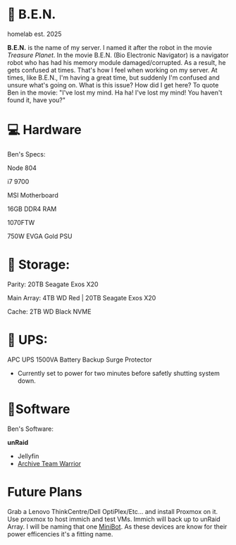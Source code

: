 # 🤖 B.E.N.
homelab est. 2025

**B.E.N.** is the name of my server. I named it after the robot in the movie _Treasure Planet_. In the movie B.E.N. (Bio Electronic Navigator) is a navigator robot who has had his memory module damaged/corrupted. As a result, he gets confused at times. That's how I feel when working on my server. At times, like B.E.N., I'm having a great time, but suddenly I'm confused and unsure what's going on. What is this issue? How did I get here? To quote Ben in the movie: "I've lost my mind. Ha ha! I've lost my mind! You haven't found it, have you?"

# 💻 Hardware
Ben's Specs:

Node 804

i7 9700

MSI Motherboard

16GB DDR4 RAM

1070FTW 

750W EVGA Gold PSU

# 💾 Storage:
Parity: 20TB Seagate Exos X20   

Main Array: 4TB WD Red | 20TB Seagate Exos X20 

Cache: 2TB WD Black NVME

# 🔋 UPS: 
APC UPS 1500VA Battery Backup Surge Protector 

- Currently set to power for two minutes before safetly shutting system down.

# 📎Software


Ben's Software:

**unRaid**
- Jellyfin 
- [Archive Team Warrior](https://en.wikipedia.org/wiki/Archive_Team)

# Future Plans
Grab a Lenovo ThinkCentre/Dell OptiPlex/Etc... and install Proxmox on it. Use proxmox to host immich and test VMs. Immich will back up to unRaid Array. I will be naming that one [MiniBot](https://github.com/g-i-n-g-y/MiniBot). As these devices are know for their power efficencies it's a fitting name.
